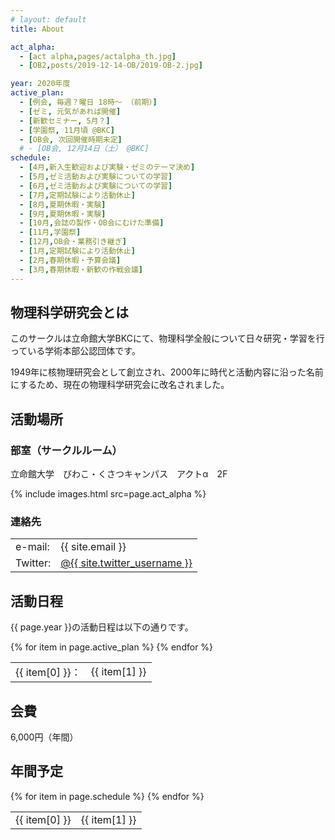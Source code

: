 ```yaml
---
# layout: default
title: About

act_alpha:
  - [act alpha,pages/actalpha_th.jpg]
  - [OB2,posts/2019-12-14-OB/2019-OB-2.jpg]

year: 2020年度
active_plan:
  - [例会, 毎週？曜日 18時〜 （前期）]
  - [ゼミ, 元気があれば開催]
  - [新歓セミナー, 5月？]
  - [学園祭, 11月頃 @BKC]
  - [OB会, 次回開催時期未定]
  # - [OB会, 12月14日（土） @BKC]
schedule:
  - [4月,新入生歓迎および実験・ゼミのテーマ決め]
  - [5月,ゼミ活動および実験についての学習]
  - [6月,ゼミ活動および実験についての学習]
  - [7月,定期試験により活動休止]
  - [8月,夏期休暇・実験]
  - [9月,夏期休暇・実験]
  - [10月,会誌の製作・OB会にむけた準備]
  - [11月,学園祭]
  - [12月,OB会・業務引き継ぎ]
  - [1月,定期試験により活動休止]
  - [2月,春期休暇・予算会議]
  - [3月,春期休暇・新歓の作戦会議]
---
```


## 物理科学研究会とは

このサークルは立命館大学BKCにて、物理科学全般について日々研究・学習を行っている学術本部公認団体です。

1949年に核物理研究会として創立され、2000年に時代と活動内容に沿った名前にするため、現在の物理科学研究会に改名されました。

## 活動場所

### 部室（サークルルーム）

立命館大学　びわこ・くさつキャンパス　アクトα　2F

{% include images.html src=page.act_alpha %}

### 連絡先

<div class="table-space">
  <table>
    <tr>
      <td class="right">e-mail:</td>
      <td>{{ site.email }}</td>
    </tr>
    <tr>
      <td class="right">Twitter:</td>
      <td><a href="https://twitter.com/{{ site.twitter_username }}" target="_blank">@{{ site.twitter_username }}</a></td>
    </tr>
  </table>
</div>

## 活動日程

{{ page.year }}の活動日程は以下の通りです。

<!-- - 例会（秋期）：毎週水曜日 18時〜
- ゼミ：元気があれば開催
- 学園祭（BKC）：12月1日（日） -->

<div class="table-space">
  <table>
  {% for item in page.active_plan %}
    <tr>
      <td class="right active">{{ item[0] }}：</td>
      <td>{{ item[1] }}</td>
    </tr>
  {% endfor %}
  </table>
</div>

## 会費

6,000円（年間）

## 年間予定

<div class="table-space">
  <table>
  {% for item in page.schedule %}
    <tr>
      <td class="right month">{{ item[0] }}</td>
      <td>{{ item[1] }}</td>
    </tr>
  {% endfor %}
  </table>
</div>